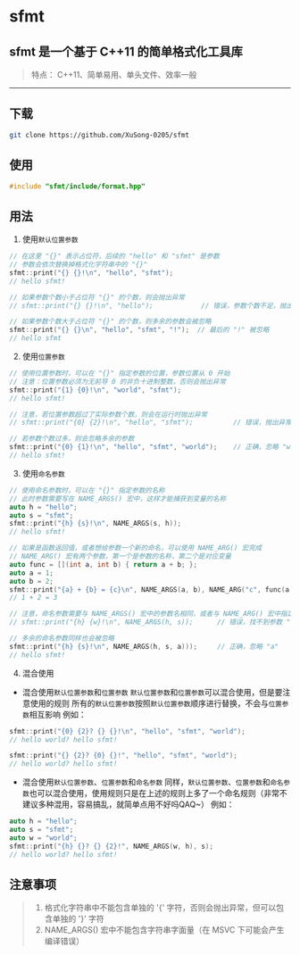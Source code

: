 # sfmt 

## sfmt 是一个基于 C++11 的简单格式化工具库

> 特点：
> C++11、简单易用、单头文件、效率一般

-----------------------


## 下载

```bash
git clone https://github.com/XuSong-0205/sfmt
```


## 使用

```cpp
#include "sfmt/include/format.hpp"
```


## 用法

1. 使用`默认位置参数`
```cpp
// 在这里 "{}" 表示占位符，后续的 "hello" 和 "sfmt" 是参数
// 参数会依次替换掉格式化字符串中的 "{}"
sfmt::print("{} {}!\n", "hello", "sfmt");
// hello sfmt!

// 如果参数个数小于占位符 "{}" 的个数，则会抛出异常
// sfmt::print("{} {}!\n", "hello");            // 错误，参数个数不足，抛出异常

// 如果参数个数大于占位符 "{}" 的个数，则多余的参数会被忽略
sfmt::print("{} {}\n", "hello", "sfmt", "!");  // 最后的 "!" 被忽略
// hello sfmt
```


2. 使用`位置参数`
```cpp
// 使用位置参数时，可以在 "{}" 指定参数的位置，参数位置从 0 开始
// 注意：位置参数必须为无前导 0 的非负十进制整数，否则会抛出异常
sfmt::print("{1} {0}!\n", "world", "sfmt");
// hello sfmt!

// 注意，若位置参数超过了实际参数个数，则会在运行时抛出异常
// sfmt::print("{0} {2}!\n", "hello", "sfmt");          // 错误，抛出异常

// 若参数个数过多，则会忽略多余的参数
sfmt::print("{0} {1}!\n", "hello", "sfmt", "world");    // 正确，忽略 "world"
// hello sfmt!
```


3. 使用`命名参数`
```cpp
// 使用命名参数时，可以在 "{}" 指定参数的名称
// 此时参数需要写在 NAME_ARGS() 宏中，这样才能捕获到变量的名称
auto h = "hello";
auto s = "sfmt";
sfmt::print("{h} {s}!\n", NAME_ARGS(s, h));
// hello sfmt!

// 如果是函数返回值，或者想给参数一个新的命名，可以使用 NAME_ARG() 宏完成
// NAME_ARG() 宏有两个参数，第一个是参数的名称，第二个是对应变量
auto func = [](int a, int b) { return a + b; };
auto a = 1;
auto b = 2;
sfmt::print("{a} + {b} = {c}\n", NAME_ARGS(a, b), NAME_ARG("c", func(a, b)));
// 1 + 2 = 3

// 注意，命名参数需要与 NAME_ARGS() 宏中的参数名相同，或者与 NAME_ARG() 宏中指定的名相同，否则会找不到参数，从而抛出异常
// sfmt::print("{h} {w}!\n", NAME_ARGS(h, s));      // 错误，找不到参数 "w"，抛出异常

// 多余的命名参数同样也会被忽略
sfmt::print("{h} {s}!\n", NAME_ARGS(h, s, a)));     // 正确，忽略 "a"
// hello sfmt!
```


4. 混合使用
- 混合使用`默认位置参数`和`位置参数`
`默认位置参数`和`位置参数`可以混合使用，但是要注意使用的规则
所有的`默认位置参数`按照`默认位置参数`顺序进行替换，不会与`位置参数`相互影响
例如：
```cpp
sfmt::print("{0} {2}? {} {}!\n", "hello", "sfmt", "world");
// hello world? hello sfmt!

sfmt::print("{} {2}? {0} {}!", "hello", "sfmt", "world");
// hello world? hello sfmt!
```

- 混合使用`默认位置参数`、`位置参数`和`命名参数`
同样，`默认位置参数`、`位置参数`和`命名参数`也可以混合使用，使用规则只是在上述的规则上多了一个命名规则（非常不建议多种混用，容易搞乱，就简单点用不好吗QAQ~）
例如：
```cpp
auto h = "hello";
auto s = "sfmt";
auto w = "world";
sfmt::print("{h} {}? {} {2}!", NAME_ARGS(w, h), s);
// hello world? hello sfmt!
```

## 注意事项

> 1. 格式化字符串中不能包含单独的 '{' 字符，否则会抛出异常，但可以包含单独的 '}' 字符
> 2. NAME_ARGS() 宏中不能包含字符串字面量（在 MSVC 下可能会产生编译错误）